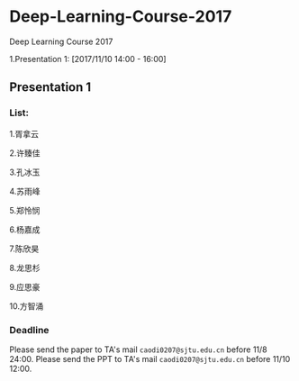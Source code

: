 # Deep-Learning-Course-2017
Deep Learning Course 2017

1.Presentation 1: [2017/11/10 14:00 - 16:00]

## Presentation 1
### List:

1.胥拿云

2.许臻佳

3.孔冰玉

4.苏雨峰

5.郑怜悯

6.杨嘉成

7.陈欣昊

8.龙思杉

9.应思豪

10.方智涌

### Deadline
Please send the paper to TA's mail `caodi0207@sjtu.edu.cn` before 11/8 24:00.
Please send the PPT to TA's mail `caodi0207@sjtu.edu.cn` before 11/10 12:00.
